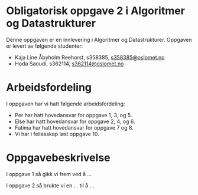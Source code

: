 # Obligatorisk oppgave 2 i Algoritmer og Datastrukturer

Denne oppgaven er en innlevering i Algoritmer og Datastrukturer. 
Oppgaven er levert av følgende studenter:
* Kaja Line Åbyholm Reehorst, s358385, s358385@oslomet.no
* Hoda Saoudi, s362114, s362114@oslomet.no  

# Arbeidsfordeling

I oppgaven har vi hatt følgende arbeidsfordeling:
* Per har hatt hovedansvar for oppgave 1, 3, og 5. 
* Else har hatt hovedansvar for oppgave 2, 4, og 6. 
* Fatima har hatt hovedansvar for  oppgave 7 og 8. 
* Vi har i fellesskap løst oppgave 10. 

# Oppgavebeskrivelse

I oppgave 1 så gikk vi frem ved å ...

I oppgave 2 så brukte vi en ... til å ...
